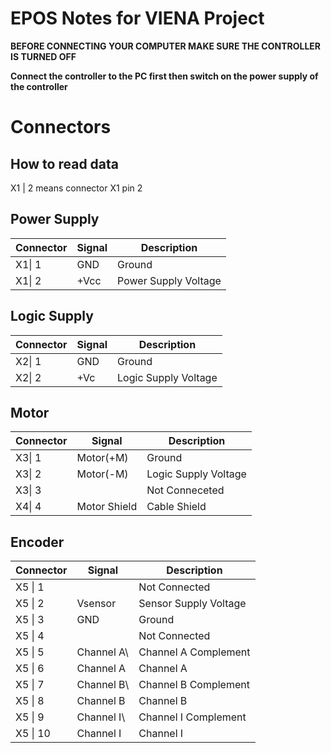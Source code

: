 # EPOS Notes for VIENA Project

**BEFORE CONNECTING YOUR COMPUTER MAKE SURE THE CONTROLLER IS TURNED OFF**

**Connect the controller to the PC first then switch on the power supply of the controller**

# Connectors

## How to read data

X1 | 2 means connector X1 pin 2

## Power Supply


| Connector | Signal | Description          |
| --------- | ------ | -------------------- |
| X1\| 1    | GND    | Ground               |
| X1\| 2    | +Vcc   | Power Supply Voltage |

## Logic Supply


| Connector | Signal | Description          |
| --------- | ------ | -------------------- |
| X2\| 1    | GND    | Ground               |
| X2\| 2    | +Vc    | Logic Supply Voltage |

## Motor


| Connector | Signal       | Description          |
| --------- | ------------ | -------------------- |
| X3\| 1    | Motor(+M)    | Ground               |
| X3\| 2    | Motor(-M)    | Logic Supply Voltage |
| X3\| 3    |              | Not Conneceted       |
| X4\| 4    | Motor Shield | Cable Shield         |

## Encoder


| Connector | Signal     | Description           |
|-----------|------------|-----------------------|
| X5 \| 1   |            | Not Connected         |
| X5 \| 2   | Vsensor    | Sensor Supply Voltage |
| X5 \| 3   | GND        | Ground                |
| X5 \| 4   |            | Not Connected         |
| X5 \| 5   | Channel A\ | Channel A Complement  |
| X5 \| 6   | Channel A  | Channel A  |
| X5 \| 7   | Channel B\ | Channel B Complement  |
| X5 \| 8   | Channel B  | Channel B             |
| X5 \| 9   | Channel I\ | Channel I Complement  |
| X5 \| 10  | Channel I  | Channel I             |
